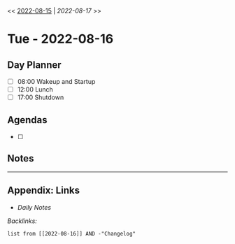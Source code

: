 \<\< [2022-08-15](2022-08-15.md) | *2022-08-17* >>

# Tue - 2022-08-16

## Day Planner

* [ ] 08:00 Wakeup and Startup
* [ ] 12:00 Lunch
* [ ] 17:00 Shutdown

## Agendas

* [ ] 

## Notes

---

## Appendix: Links

* *Daily Notes*

*Backlinks:*

````dataview
list from [[2022-08-16]] AND -"Changelog"
````
